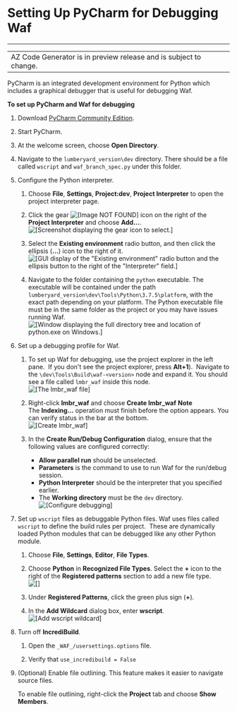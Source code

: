 # Setting Up PyCharm for Debugging Waf<a name="az-code-gen-pycharm"></a>


****  

|  | 
| --- |
| AZ Code Generator is in preview release and is subject to change\. | 

PyCharm is an integrated development environment for Python which includes a graphical debugger that is useful for debugging Waf\. 

**To set up PyCharm and Waf for debugging**

1. Download [PyCharm Community Edition](https://www.jetbrains.com/pycharm/download/)\. 

1. Start PyCharm\. 

1. At the welcome screen, choose **Open Directory**\.  

1. Navigate to the `lumberyard_version\dev` directory\. There should be a file called `wscript` and `waf_branch_spec.py` under this folder\. 

1. Configure the Python interpreter\.

   1. Choose **File**, **Settings**, **Project:dev**, **Project Interpreter** to open the project interpreter page\. 

   1. Click the gear ![\[Image NOT FOUND\]](http://docs.aws.amazon.com/lumberyard/latest/userguide/images/shared/cloud-canvas-cloud-gem-text-to-speech-cgp-4.png) icon on the right of the **Project Interpreter** and choose **Add\.\.\.**\.   
![\[Screenshot displaying the gear icon to select.\]](http://docs.aws.amazon.com/lumberyard/latest/userguide/images/codegen/az-code-gen-pycharm-1.png)

   1. Select the **Existing environment** radio button, and then click the ellipsis \(**\.\.\.**\) icon to the right of it\.  
![\[GUI display of the "Existing environment" radio button and the ellipsis button to the right of the "Interpreter" field.\]](http://docs.aws.amazon.com/lumberyard/latest/userguide/images/codegen/az-code-gen-select-interpreter.png)

   1. Navigate to the folder containing the `python` executable\. The executable will be contained under the path `lumberyard_version\dev\Tools\Python\3.7.5\platform`, with the exact path depending on your platform\. The Python executable file must be in the same folder as the project or you may have issues running Waf\.   
![\[Window displaying the full directory tree and location of python.exe on Windows.\]](http://docs.aws.amazon.com/lumberyard/latest/userguide/images/codegen/az-code-gen-pycharm-2.png)

1. Set up a debugging profile for Waf\. 

   1. To set up Waf for debugging, use the project explorer in the left pane\.  If you don't see the project explorer, press **Alt\+1**\)\.  Navigate to the `\dev\Tools\Build\waf-<version>` node and expand it\. You should see a file called `lmbr_waf` inside this node\.   
![\[The lmbr_waf file\]](http://docs.aws.amazon.com/lumberyard/latest/userguide/images/codegen/az-code-gen-pycharm-3.png)

   1. Right\-click **lmbr\_waf** and choose **Create lmbr\_waf** 
**Note**  
The **Indexing\.\.\.** operation must finish before the option appears\. You can verify status in the bar at the bottom\.   
![\[Create lmbr_waf\]](http://docs.aws.amazon.com/lumberyard/latest/userguide/images/codegen/az-code-gen-pycharm-4.png)

   1. In the **Create Run/Debug Configuration** dialog, ensure that the following values are configured correctly:
      + **Allow parallel run** should be unselected\. 
      + **Parameters** is the command to use to run Waf for the run/debug session\. 
      + **Python Interpreter** should be the interpreter that you specified earlier\. 
      + The **Working directory** must be the `dev` directory\.  
![\[Configure debugging\]](http://docs.aws.amazon.com/lumberyard/latest/userguide/images/codegen/az-code-gen-pycharm-5.png)

1. Set up `wscript` files as debuggable Python files\. Waf uses files called `wscript` to define the build rules per project\.  These are dynamically loaded Python modules that can be debugged like any other Python module\.  

   1. Choose **File**, **Settings**, **Editor**, **File Types**\.

   1. Choose **Python** in **Recognized File Types**\. Select the **\+** icon to the right of the **Registered patterns** section to add a new file type\.   
![\[\]](http://docs.aws.amazon.com/lumberyard/latest/userguide/images/codegen/az-code-gen-pycharm-6.png)

   1. Under **Registered Patterns**, click the green plus sign \(**\+**\)\. 

   1. In the **Add Wildcard** dialog box, enter **wscript**\.   
![\[Add wscript wildcard\]](http://docs.aws.amazon.com/lumberyard/latest/userguide/images/codegen/az-code-gen-pycharm-7.png)

1. Turn off **IncrediBuild**\. 

   1. Open the `_WAF_/usersettings.options` file\.

   1. Verify that `use_incredibuild = False`

1. \(Optional\) Enable file outlining\. This feature makes it easier to navigate source files\.

   To enable file outlining, right\-click the **Project** tab and choose **Show Members**\. 